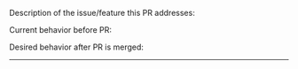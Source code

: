 Description of the issue/feature this PR addresses:

Current behavior before PR:

Desired behavior after PR is merged:




---
